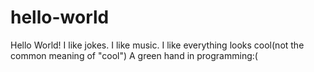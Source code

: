 # hello-world

Hello World!
I like jokes. I like music. I like everything looks cool(not the common meaning of "cool")
A green hand in programming:(
